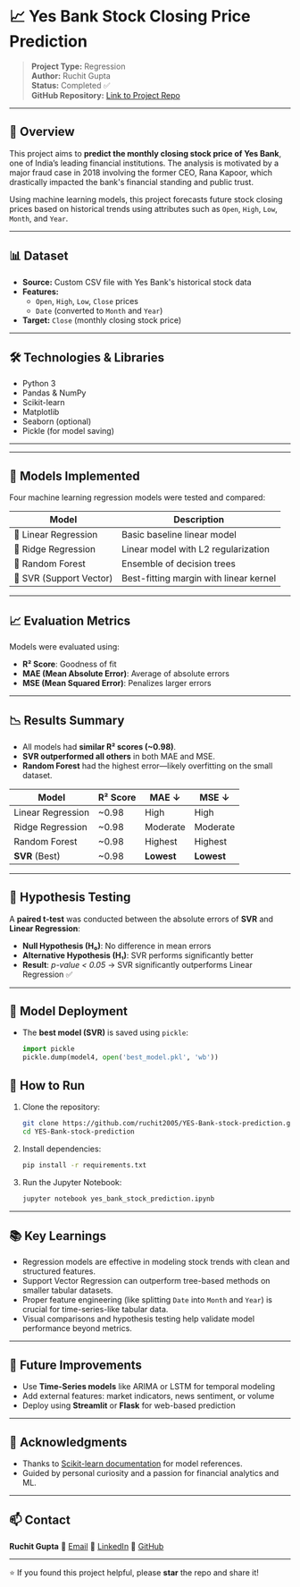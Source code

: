# 📈 Yes Bank Stock Closing Price Prediction

> **Project Type:** Regression  
> **Author:** Ruchit Gupta  
> **Status:** Completed ✅  
> **GitHub Repository:** [Link to Project Repo](https://github.com/ruchit2005/YES-Bank-stock-prediction.git)

---

## 🧠 Overview

This project aims to **predict the monthly closing stock price of Yes Bank**, one of India’s leading financial institutions. The analysis is motivated by a major fraud case in 2018 involving the former CEO, Rana Kapoor, which drastically impacted the bank's financial standing and public trust.

Using machine learning models, this project forecasts future stock closing prices based on historical trends using attributes such as `Open`, `High`, `Low`, `Month`, and `Year`.

---

## 📊 Dataset

- **Source:** Custom CSV file with Yes Bank's historical stock data
- **Features:**
  - `Open`, `High`, `Low`, `Close` prices
  - `Date` (converted to `Month` and `Year`)
- **Target:** `Close` (monthly closing stock price)

---

## 🛠️ Technologies & Libraries

- Python 3
- Pandas & NumPy
- Scikit-learn
- Matplotlib
- Seaborn (optional)
- Pickle (for model saving)

---


---

## 🤖 Models Implemented

Four machine learning regression models were tested and compared:

| Model                  | Description                                              |
|------------------------|----------------------------------------------------------|
| 📐 Linear Regression    | Basic baseline linear model                              |
| 🧮 Ridge Regression     | Linear model with L2 regularization                      |
| 🌳 Random Forest        | Ensemble of decision trees                               |
| 📏 SVR (Support Vector) | Best-fitting margin with linear kernel                   |

---

## 📈 Evaluation Metrics

Models were evaluated using:

- **R² Score**: Goodness of fit
- **MAE (Mean Absolute Error)**: Average of absolute errors
- **MSE (Mean Squared Error)**: Penalizes larger errors

---

## 📉 Results Summary

- All models had **similar R² scores (~0.98)**.
- **SVR outperformed all others** in both MAE and MSE.
- **Random Forest** had the highest error—likely overfitting on the small dataset.

| Model           | R² Score | MAE ↓   | MSE ↓   |
|------------------|----------|--------|--------|
| Linear Regression| ~0.98    | High   | High   |
| Ridge Regression | ~0.98    | Moderate| Moderate|
| Random Forest    | ~0.98    | Highest| Highest|
| **SVR** (Best)   | ~0.98    | **Lowest** | **Lowest** |

---

## 🔬 Hypothesis Testing

A **paired t-test** was conducted between the absolute errors of **SVR** and **Linear Regression**:

- **Null Hypothesis (H₀)**: No difference in mean errors
- **Alternative Hypothesis (H₁)**: SVR performs significantly better
- **Result**: *p-value < 0.05* → SVR significantly outperforms Linear Regression ✅

---

## 💾 Model Deployment

- The **best model (SVR)** is saved using `pickle`:
  ```python
  import pickle
  pickle.dump(model4, open('best_model.pkl', 'wb'))


## 📌 How to Run

1. Clone the repository:

   ```bash
   git clone https://github.com/ruchit2005/YES-Bank-stock-prediction.git
   cd YES-Bank-stock-prediction
   ```

2. Install dependencies:

   ```bash
   pip install -r requirements.txt
   ```

3. Run the Jupyter Notebook:

   ```bash
   jupyter notebook yes_bank_stock_prediction.ipynb
   ```

---

## 📚 Key Learnings

* Regression models are effective in modeling stock trends with clean and structured features.
* Support Vector Regression can outperform tree-based methods on smaller tabular datasets.
* Proper feature engineering (like splitting `Date` into `Month` and `Year`) is crucial for time-series-like tabular data.
* Visual comparisons and hypothesis testing help validate model performance beyond metrics.

---

## 📎 Future Improvements

* Use **Time-Series models** like ARIMA or LSTM for temporal modeling
* Add external features: market indicators, news sentiment, or volume
* Deploy using **Streamlit** or **Flask** for web-based prediction

---

## 🙌 Acknowledgments

* Thanks to [Scikit-learn documentation](https://scikit-learn.org/) for model references.
* Guided by personal curiosity and a passion for financial analytics and ML.

---

## 📫 Contact

**Ruchit Gupta**
📧 [Email](mailto:ruchit2005@gmail.com)
🔗 [LinkedIn](https://www.linkedin.com/in/ruchit2005/)
🐙 [GitHub](https://github.com/ruchit2005)

---

⭐ If you found this project helpful, please **star** the repo and share it!







